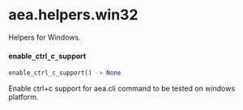<a name="aea.helpers.win32"></a>
# aea.helpers.win32

Helpers for Windows.

<a name="aea.helpers.win32.enable_ctrl_c_support"></a>
#### enable`_`ctrl`_`c`_`support

```python
enable_ctrl_c_support() -> None
```

Enable ctrl+c support for aea.cli command to be tested on windows platform.

